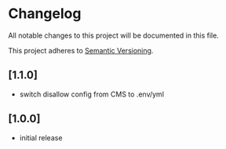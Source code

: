 # Changelog

All notable changes to this project will be documented in this file.

This project adheres to [Semantic Versioning](http://semver.org/).

## [1.1.0]

* switch disallow config from CMS to .env/yml

## [1.0.0]

* initial release
